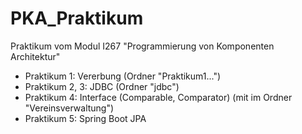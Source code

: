 # PKA_Praktikum
Praktikum vom Modul I267 "Programmierung von Komponenten Architektur"

- Praktikum 1: Vererbung (Ordner "Praktikum1...")
- Praktikum 2, 3: JDBC (Ordner "jdbc")
- Praktikum 4: Interface (Comparable, Comparator) (mit im Ordner "Vereinsverwaltung")
- Praktikum 5: Spring Boot JPA
